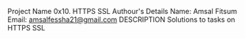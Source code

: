 Project Name
0x10. HTTPS SSL
Authour's Details
Name: Amsal Fitsum
Email: amsalfessha21@gmail.com
DESCRIPTION
Solutions to tasks on HTTPS SSL
